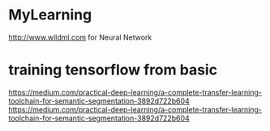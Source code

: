 # MyLearning
http://www.wildml.com for Neural Network
# training tensorflow from basic
https://medium.com/practical-deep-learning/a-complete-transfer-learning-toolchain-for-semantic-segmentation-3892d722b604
https://medium.com/practical-deep-learning/a-complete-transfer-learning-toolchain-for-semantic-segmentation-3892d722b604
